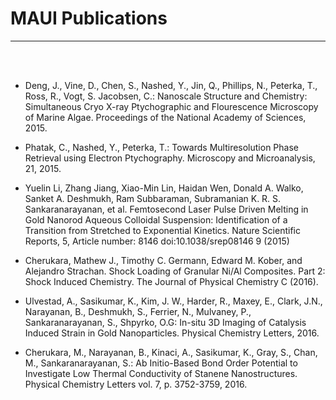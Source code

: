 # MAUI Publications

---------------

<br><br>

- Deng, J., Vine, D., Chen, S., Nashed, Y., Jin, Q., Phillips, N., Peterka, T., Ross, R., Vogt, S. Jacobsen, C.: Nanoscale Structure and Chemistry: Simultaneous Cryo X-ray Ptychographic and Flourescence Microscopy of Marine Algae. Proceedings of the National Academy of Sciences, 2015.

- Phatak, C., Nashed, Y., Peterka, T.: Towards Multiresolution Phase Retrieval using Electron Ptychography. Microscopy and Microanalysis, 21, 2015.

- Yuelin Li, Zhang Jiang, Xiao-Min Lin, Haidan Wen, Donald A. Walko, Sanket A. Deshmukh, Ram Subbaraman, Subramanian K. R. S. Sankaranarayanan, et al. Femtosecond Laser Pulse Driven Melting in Gold Nanorod Aqueous Colloidal Suspension: Identification of a Transition from Stretched to Exponential Kinetics. Nature Scientific Reports, 5, Article number: 8146 doi:10.1038/srep08146 9 (2015)

- Cherukara, Mathew J., Timothy C. Germann, Edward M. Kober, and Alejandro Strachan. Shock Loading of Granular Ni/Al Composites. Part 2: Shock Induced Chemistry. The Journal of Physical Chemistry C (2016).

- Ulvestad, A., Sasikumar, K., Kim, J. W., Harder, R., Maxey, E., Clark, J.N., Narayanan, B., Deshmukh, S., Ferrier, N., Mulvaney, P., Sankaranarayanan, S., Shpyrko, O.G: In-situ 3D Imaging of Catalysis Induced Strain in Gold Nanoparticles. Physical Chemistry Letters, 2016.

- Cherukara, M., Narayanan, B., Kinaci, A., Sasikumar, K., Gray, S., Chan, M., Sankaranarayanan, S.: Ab Initio-Based Bond Order Potential to Investigate Low Thermal Conductivity of Stanene Nanostructures. Physical Chemistry Letters vol. 7, p. 3752-3759, 2016.
